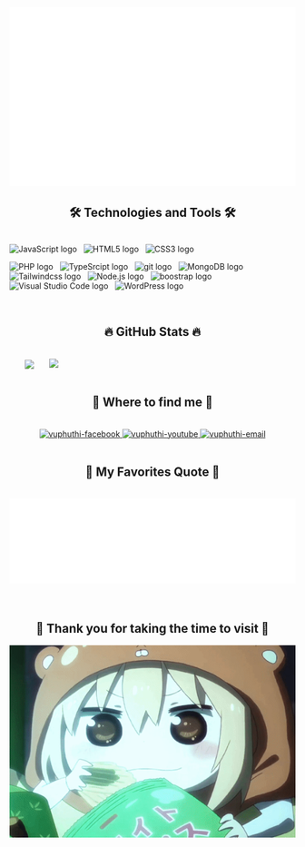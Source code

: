 <a href="#" target="_blank">
  <img src="svg/vuphuthi.svg" width="1200" alt="vuphuthi" />
</a>

<h2 align="center">🛠 Technologies and Tools 🛠</h2>
<br>
<span><img src="https://img.shields.io/badge/JavaScript-282C34?logo=javascript&logoColor=F7DF1E" alt="JavaScript logo" title="JavaScript" height="25" /></span>
&nbsp;
<span><img src="https://img.shields.io/badge/HTML5-282C34?logo=html5&logoColor=E34F26" alt="HTML5 logo" title="HTML5" height="25" /></span>
&nbsp;
<span><img src="https://img.shields.io/badge/CSS3-282C34?logo=css3&logoColor=1572B6" alt="CSS3 logo" title="CSS3" height="25" /></span>
&nbsp;

<span><img src="https://img.shields.io/badge/PHP-282C34?logo=php&logoColor=7175AA" alt="PHP logo" title="PHP" height="25" /></span>
&nbsp;
<span><img src="https://img.shields.io/badge/TypeScript-282C34?logo=typescript&logoColor=0075C6" alt="TypeSrcipt logo" title="typesrcipt" height="25" /></span>
&nbsp;
<span><img src="https://img.shields.io/badge/Tailwind-282C34?logo=tailwindcss&logoColor=17ABB0" alt="git logo" title="Tailwindcss" height="25" /></span>
&nbsp;
<span><img src="https://img.shields.io/badge/MongoDB-282C34?logo=mongodb&logoColor=47A248" alt="MongoDB logo" title="MongoDB" height="25" /></span>
&nbsp;
<span><img src="https://img.shields.io/badge/git-282C34?logo=git&logoColor=F05032" alt="Tailwindcss logo" title="git" height="25" /></span>
&nbsp;
<span><img src="https://img.shields.io/badge/Node.js-282C34?logo=node.js&logoColor=00F200" alt="Node.js logo" title="Node.js" height="25" /></span>
&nbsp;
<span><img src="https://img.shields.io/badge/BootStrap-282C34?logo=bootstrap&logoColor=7952B3" alt="boostrap logo" title="bootstrap" height="25" /></span>
&nbsp;
<span><img src="https://img.shields.io/badge/VS%20Code-282C34?logo=visual-studio-code&logoColor=007ACC" alt="Visual Studio Code logo" title="Visual Studio Code" height="25" /></span>
&nbsp;
<span><img src="https://img.shields.io/badge/WordPress-282C34?logo=wordPress&logoColor=21759B" alt="WordPress logo" title="WordPress" height="25" /></span>
&nbsp;

<br>
<h2 align="center">🔥 GitHub Stats 🔥</h2>
<!-- https://github.com/anuraghazra/github-readme-stats -->
<br>
<div align=center>
  <a href="#" title="vuphuthi">
    <img width="315" align="center" src="https://github-readme-stats.vercel.app/api/top-langs/?username=vuphuthi&hide=c%23,powershell,Mathematica,Ruby,Objective-C,Objective-C%2b%2b,Cuda&title_color=61dafb&text_color=ffffff&icon_color=61dafb&bg_color=20232a&langs_count=8&layout=compact&border_color=61dafb&hide_border=true" />
  </a>
  <a href="#" title="vuphuthi">
    <img align="right" width="434" src="https://github-readme-stats.vercel.app/api?username=vuphuthi&show_icons=true&theme=react&border_color=61dafb&hide_border=true" />
  </a>
</div>

<br>
<h2 align="center">🔎 Where to find me 🔎</h2>
<br>
<!-- https://icons8.com -->
<div align="center">
  <a href="https://www.facebook.com/VuPhuThi03" target="blank">
    <img src="https://img.icons8.com/bubbles/100/000000/facebook-new.png" alt="vuphuthi-facebook" />
  </a>
  <a href="https://www.youtube.com/@vuphuthifplhn_k1726/featured" target="blank">
    <img src="https://img.icons8.com/bubbles/100/000000/youtube-squared.png" alt="vuphuthi-youtube" />
  </a>
  <a href="mailto:vuphuthi754@gmail.com" target="top">
    <img src="https://img.icons8.com/bubbles/100/000000/apple-mail.png" alt="vuphuthi-email" />
  </a>
</div>

<br>
<h2 align="center">📑 My Favorites Quote 📑</h2>
<br>
<a href="#" target="_blank">
  <img src="svg/vuphuthi-quote.svg" width="846" height="150"/>
</a>
<br>
<br>
<br>
<h2 align="center">💖 Thank you for taking the time to visit 💖</h2>
<img src="images/MemorableBetterCockroach-size_restricted.gif" width="846"/>
